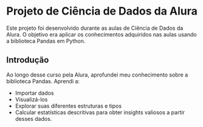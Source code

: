 # Projeto de Ciência de Dados da Alura

Este projeto foi desenvolvido durante as aulas de Ciência de Dados da Alura. O objetivo era aplicar os conhecimentos adquiridos nas aulas usando a biblioteca Pandas em Python.

## Introdução

Ao longo desse curso pela Alura, aprofundei meu conhecimento sobre a biblioteca Pandas. Aprendi a:

- Importar dados
- Visualizá-los
- Explorar suas diferentes estruturas e tipos
- Calcular estatísticas descritivas para obter insights valiosos a partir desses dados.
